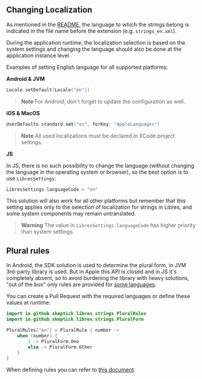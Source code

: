 ## Changing Localization

As mentioned in the [README](../README.md#strings), the language to which the strings belong
is indicated in the file name before the extension (e.g. `strings_en.xml`).

During the application runtime, the localization selection is based on the system settings
and changing the language should also be done at the application instance level.

Examples of setting English language for all supported platforms:

**Android & JVM**
```kotlin
Locale.setDefault(Locale("en"))
```
> **Note**
> For Android, don't forget to update the configuration as well.

**iOS & MacOS**
```swift
UserDefaults.standard.set("en", forKey: "AppleLanguages")
```
> **Note**
> All used localizations must be declared in XCode project settings.

**JS**

In JS, there is no such possibility to change the language (without changing the language in the operating system or browser),
so the best option is to use `LibresSettings`:

```kotlin
LibresSettings.languageCode = "en"
```

This solution will also work for all other platforms but remember that this setting applies
only to the selection of localization for strings in Libres, and some
system components may remain untranslated.
> **Warning**
> The value in `LibresSettings.languageCode` has higher priority than system settings.

## Plural rules

In Android, the SDK solution is used to determine the plural form,
in JVM 3rd-party library is used. But in Apple this API is closed and in JS it's completely absent,
so to avoid burdening the library with heavy solutions, "out of the box" only rules are provided
for [some languages](../libres-core/src/appleAndJsMain/kotlin/io/github/skeptick/libres/strings/PluralRules.kt).

You can create a Pull Request with the required languages or define these values at runtime:

```kotlin
import io.github.skeptick.libres.strings.PluralRules
import io.github.skeptick.libres.strings.PluralForm

PluralRules["en"] = PluralRule { number ->
    when (number) {
        1 -> PluralForm.One
        else -> PluralForm.Other
    }
}
```

When defining rules you can refer to
[this document](https://unicode-org.github.io/cldr-staging/charts/37/supplemental/language_plural_rules.html).